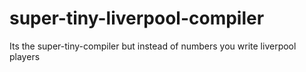 # super-tiny-liverpool-compiler
Its the super-tiny-compiler but instead of numbers you write liverpool players
